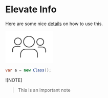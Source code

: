 # Elevate Info

Here are some nice [details](../../../api/projectautomation/Sdl.ProjectAutomation.Core.IProject.yml#Sdl_ProjectAutomation_Core_IProject_GetSettings) on how to use this.

<img style="display:block; " src="images/people.png" />

```cs
var a = new Class();
```

![NOTE]
>
> This is an important note



